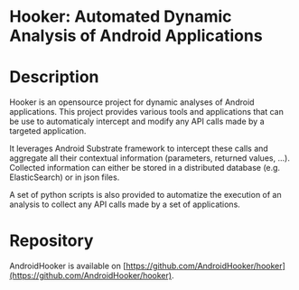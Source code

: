 Hooker: Automated Dynamic Analysis of Android Applications
==========================================================

Description
===========

Hooker is an opensource project for dynamic analyses of Android applications. This project provides various tools and applications that can be use to automaticaly intercept and modify any API calls made by a targeted application.

It leverages Android Substrate framework to intercept these calls and aggregate all their contextual information (parameters, returned values, ...). Collected information can either be stored in a distributed database (e.g. ElasticSearch) or in json files.

A set of python scripts is also provided to automatize the execution of an analysis to collect any API calls made by a set of applications.

Repository
==========

AndroidHooker is available on [https://github.com/AndroidHooker/hooker](https://github.com/AndroidHooker/hooker).